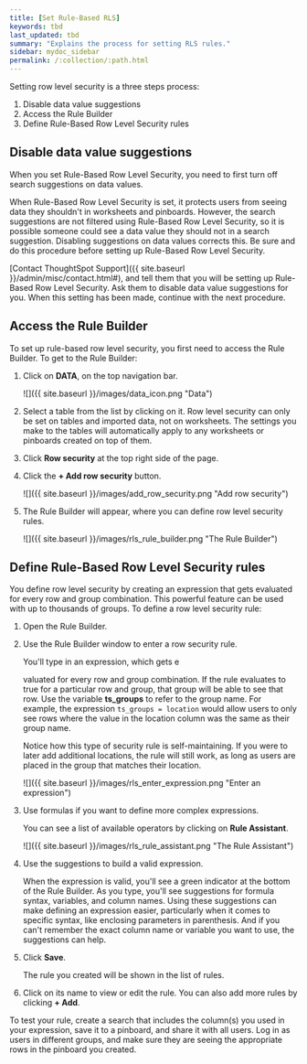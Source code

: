 ```yaml
---
title: [Set Rule-Based RLS]
keywords: tbd
last_updated: tbd
summary: "Explains the process for setting RLS rules."
sidebar: mydoc_sidebar
permalink: /:collection/:path.html
---
```

Setting row level security is a three steps process:

1. Disable data value suggestions
2. Access the Rule Builder
3. Define Rule-Based Row Level Security rules


## Disable data value suggestions

When you set Rule-Based Row Level Security, you need to first turn off search suggestions on data values.

When Rule-Based Row Level Security is set, it protects users from seeing data they shouldn't in worksheets and pinboards. However, the search suggestions are not filtered using Rule-Based Row Level Security, so it is possible someone could see a data value they should not in a search suggestion. Disabling suggestions on data values corrects this. Be sure and do this procedure before setting up Rule-Based Row Level Security.

[Contact ThoughtSpot Support]({{ site.baseurl }}/admin/misc/contact.html#), and tell them that you will be setting up Rule-Based Row Level Security. Ask them to disable data value suggestions for you. When this setting has been made, continue with the next procedure.

## Access the Rule Builder

To set up rule-based row level security, you first need to access the Rule Builder. To get to the Rule Builder:

1. Click on **DATA**, on the top navigation bar.

     ![]({{ site.baseurl }}/images/data_icon.png "Data")

2. Select a table from the list by clicking on it. Row level security can only be set on tables and imported data, not on worksheets. The settings you make to the tables will automatically apply to any worksheets or pinboards created on top of them.
3. Click **Row security** at the top right side of the page.
4. Click the **+ Add row security** button.

     ![]({{ site.baseurl }}/images/add_row_security.png "Add row security")

5. The Rule Builder will appear, where you can define row level security rules.

     ![]({{ site.baseurl }}/images/rls_rule_builder.png "The Rule Builder")

## Define Rule-Based Row Level Security rules

You define row level security by creating an expression that gets evaluated for every row and group combination. This powerful feature can be used with up to thousands of groups. To define a row level security rule:

1. Open the Rule Builder.
2. Use the Rule Builder window to enter a row security rule.

   You'll type in an expression, which gets e<p></p>valuated for every row and
   group combination. If the rule evaluates to true for a particular row and
   group, that group will be able to see that row. Use the variable
   **ts_groups** to refer to the group name. For example, the expression
   `ts_groups = location` would allow users to only see rows where the value in
   the location column was the same as their group name.

   Notice how this type of security rule is self-maintaining. If you were to
   later add additional locations, the rule will still work, as long as users
   are placed in the group that matches their location.

     ![]({{ site.baseurl }}/images/rls_enter_expression.png "Enter an expression")

3. Use formulas if you want to define more complex expressions.

    You can see a list of available operators by clicking on **Rule Assistant**.

     ![]({{ site.baseurl }}/images/rls_rule_assistant.png "The Rule Assistant")

4. Use the suggestions to build a valid expression.

    When the expression is valid, you'll see a green indicator at the bottom of the Rule Builder. As you type, you'll see suggestions for formula syntax, variables, and column names. Using these suggestions can make defining an expression easier, particularly when it comes to specific syntax, like enclosing parameters in parenthesis. And if you can't remember the exact column name or variable you want to use, the suggestions can help.

5. Click **Save**.

   The rule you created will be shown in the list of rules.
6. Click on its name to view or edit the rule.
    You can also add more rules by clicking **+ Add**.


To test your rule, create a search that includes the column(s) you used in your expression, save it to a pinboard, and share it with all users. Log in as users in different groups, and make sure they are seeing the appropriate rows in the pinboard you created.
